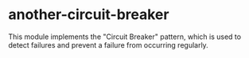 another-circuit-breaker
=======================

This module implements the "Circuit Breaker" pattern, which is used to detect failures and prevent a failure from occurring regularly. 
